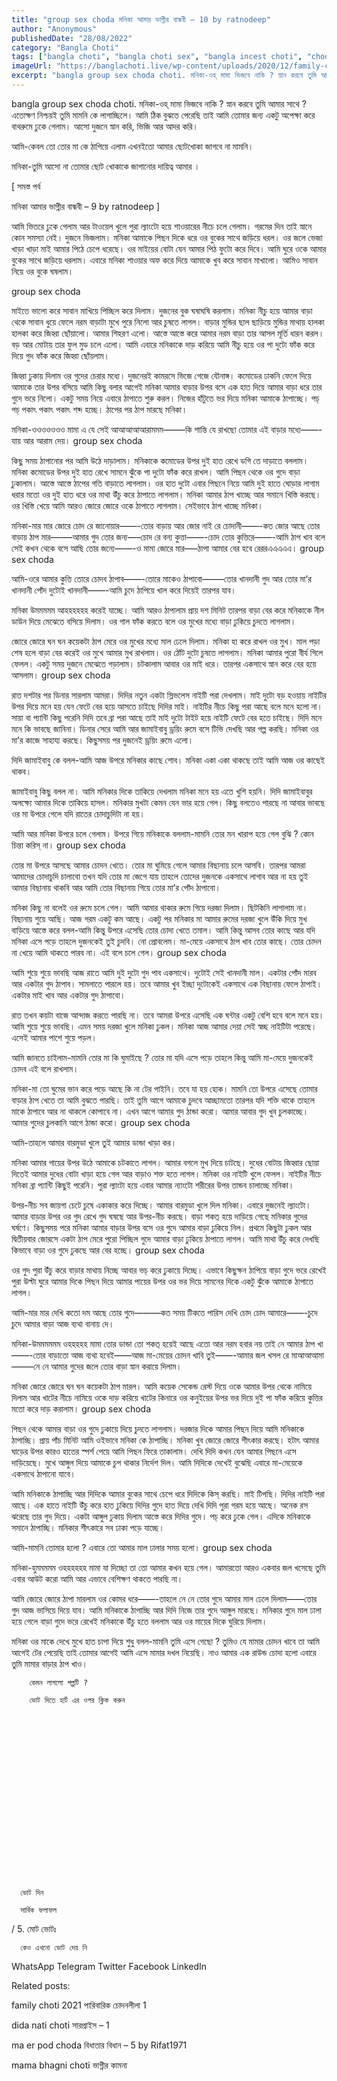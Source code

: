 ```yaml
---
title: "group sex choda মনিকা আমার ভাগ্নীর বান্ধবী – 10 by ratnodeep"
author: "Anonymous"
publishedDate: "28/08/2022"
category: "Bangla Choti"
tags: ["bangla choti", "bangla choti sex", "bangla incest choti", "chodon choti", "choti"]
imageUrl: "https://banglachoti.live/wp-content/uploads/2020/12/family-choti-2021-150x150.jpg"
excerpt: "bangla group sex choda choti. মনিকা-ওহ্ মামা ভিজবে নাকি ? স্নান করবে তুমি আমার সাথে ? এতোক্ষণ নিশ্চয়ই তুমি মামনি কে লাগাচ্ছিলে। আমি ঠিক বুঝতে পেরেছি তাই আমি তোমার জন্য একটু অপেক্ষা করে বাথরুমে ঢুকে গে..."
---
```


bangla group sex choda choti. মনিকা-ওহ্ মামা ভিজবে নাকি ? স্নান করবে তুমি আমার সাথে ? এতোক্ষণ নিশ্চয়ই তুমি মামনি কে লাগাচ্ছিলে। আমি ঠিক বুঝতে পেরেছি তাই আমি তোমার জন্য একটু অপেক্ষা করে বাথরুমে ঢুকে গেলাম। আসো দুজনে স্নান করি, ভিজি আর আদর করি।

আমি-কেবল তো তোর মা কে ঠাপিয়ে এলাম এখনইতো আমার ছোটখোকা জাগবে না মামনি।

মনিকা-তুমি আসো না তোমার ছোট খোকাকে জাগানোর দায়িত্ব আমার ।


[
সমস্ত পর্ব


মনিকা আমার ভাগ্নীর বান্ধবী – 9 by ratnodeep
]


আমি ভিতরে ঢুকে গেলাম আর টাওয়েল খুলে পুরা ল্যাংটো হয়ে শাওয়ারের নীচে চলে গেলাম। গরমের দিন তাই স্নানে কোন সমস্যা নেই। দুজনে ভিজলাম। মনিকা আমাকে পিছন দিকে ধরে ওর বুকের সাথে জড়িয়ে ধরল। ওর জলে ভেজা খাড়া খাড়া মাই আমার পিঠে চেপে ধরেছে। ওর মাইয়ের বোটা যেন আমার পিঠ ফুটো করে দিবে। আমি ঘুরে ওকে আমার বুকের সাথে জড়িয়ে ধরলাম। এবারে মনিকা শাওয়ার অফ করে দিয়ে আমাকে খুব করে সাবান মাখালো। আমিও সাবান নিয়ে ওর বুকে ঘষলাম।


group sex choda


মাইতে ভালো করে সাবান মাখিয়ে পিচ্ছিল করে দিলাম। দুজনের বুক ঘষাঘষি করলাম। মনিকা নীচু হয়ে আমার বাড়া থেকে সাবান ধুয়ে ফেলে নরম বাড়াটা মুখে পুরে নিলো আর চুষতে লাগল। বাড়ার মুন্ডির ছাল ছাড়িয়ে মুন্ডির মাথায় হালকা হালকা করে জিহ্বা ছোঁয়ালো। আমার শিহরণ এলো। আস্তে আস্তে করে আমার নরম বাড়া তার আসল মূর্তি ধারন করল। বড় আর মোটায় তার ফুল মুড চলে এলো। আমি এবারে মনিকাকে দাড় করিয়ে আমি নীচু হয়ে ওর পা দুটো ফাঁক করে দিয়ে গুদ ফাঁক করে জিহ্বা ছোঁয়লাম।


জিহ্বা ঢুকায় দিলাম ওর গুদের চেরার মধ্যে। দুজনেরই কামরসে ভিজে গেজে যৌনাঙ্গ। কমোডের ঢাকনি ফেলে দিয়ে আমাকে তার উপর বসিয়ে আমি কিছু বলার আগেই মনিকা আমার বাড়ার উপর বসে এক হাত দিয়ে আমার বাড়া ধরে তার গুদে ভরে নিলো। একটু সময় নিয়ে এবারে ঠাপাতে শুরু করল। নিজের হাঁটুতে ভর দিয়ে মনিকা আমাকে ঠাপাচ্ছে। পচ্ পচ্ পকাৎ পকাৎ পকাৎ শব্দ হচ্ছে। ঠাপের পর ঠাপ মারছে মনিকা।

মনিকা-ওওওওওওও মামা এ যে সেই আআআআআরামমম——–কি শান্তি যে রাখছো তোমার এই বাড়ার মধ্যে——-যায় আর আরাম দেয়। group sex choda


কিছু সময় ঠাপানোর পর আমি উঠে দাড়ালাম। মনিকাকে কমোডের উপর দুই হাত রেখে ডগি তে দাড়াতে বললাম। মনিকা কমোডের উপর দুই হাত রেখে সামনে ঝুঁকে পা দুটো ফাঁক করে রাখল। আমি পিছন থেকে ওর গুদে বাড়া ঢুকালাম। আস্তে আস্তে ঠাপের গতি বাড়াতে লাগলাম। ওর হাত দুটো এবার পিছনে নিয়ে আমি দুই হাতে ঘোড়ার লাগাম ধরার মতো ওর দুই হাত ধরে ওর মাথা উঁচু করে ঠাপাতে লাগলাম। মনিকা আমার ঠাপ খাচ্ছে আর সমানে খিস্তি করছে। ওর খিস্তি খেয়ে আমি আরও জোরে জোরে ওকে ঠাপাতে লাগলাম। সেইভাবে ঠাপ খাচ্ছে মনিকা।












মনিকা-মার মার জোরে চোদ রে জানোয়ার——-তোর বাড়ায় আর জোর নাই রে চোদানী——-কত জোর আছে তোর বাড়ায় ঠাপ মার——–আমার গুদ তোর জন্য—–চোদ রে বন্য কুত্তা——-চোদ তোর কুত্তিরে——-আমি ঠাপ খাব বলে সেই কখন থেকে বসে আছি তোর জন্যে——-ও মামা জোরে মার—–ঠাপা আমার বের হবে রেররএএএএএ। group sex choda


আমি-ওরে আমার কুত্তি তোরে চোদব ঠাপাব——-তোরে মাকেও ঠাপাবো——–তোর খানদানী গুদ আর তোর মা’র খানদানী পোঁদ দুটোই খানদানী——-আমি চুদে ঠাপিয়ে খাল করে দিয়েই তারপর যাব।

মনিকা উমমমমম আহহহহহহ করেই যাচ্ছে। আমি আরও ঠাপালাম প্রায় দশ মিনিট তারপর বাড়া বের করে মনিকাকে নীল ডাউন দিয়ে মেঝেতে বসিয়ে দিলাম। ওর গাল ফাঁক করতে বলে ওর মুখের মধ্যে বাড়া ঢুকিয়ে চুদতে লাগলাম।


জোরে জোরে ঘন ঘন কয়েকটা ঠাপ মেরে ওর মুখের মধ্যে মাল ঢেলে দিলাম। মনিকা হা করে রাখল ওর মুখ। মাল পড়া শেষ হলে বাড়া বের করেই ওর মুখে আমার মুখ রাখলাম। ওর ঠোঁট দুটো চুষতে লাগলাম। মনিকা আমার পুরো বীর্য গিলে ফেলল। একটু সময় দুজনে মেঝেতে গড়ালাম। চটকালাম আবার ওর মাই ধরে। তারপর একসাথে স্নান করে বের হয়ে আসলাম। group sex choda


রাত দশটার পর ডিনার সারলাম আমরা। দিদির নতুন একটা স্লিভলেস নাইটি পরা দেখলাম। মাই দুটো বড় হওয়ায় নাইটির উপর দিয়ে মনে হয় যেন ফেটে বের হয়ে আসতে চাইছে দিদির মাই। নাইটির নীচে কিছু পরা আছে বলে মনে হলো না। সায়া বা প্যান্টি কিছু পরেনি দিদি তবে ব্রা পরা আছে তাই মাই দুটো টাইট হয়ে নাইটি ফেটে বের হতে চাইছে। দিদি মনে মনে কি ভাবছে জানিনা। ডিনার সেরে আমি আর জামাইবাবু ড্রয়িং রুমে বসে টিভি দেখছি আর গল্প করছি। মনিকা ওর মা’র কাজে সাহায্য করছে। কিছুসময় পর দুজনেই ড্রয়িং রুমে এলো।


দিদি জামাইবাবু কে বলল-আমি আজ উপরে মনিকার কাছে শোব। মনিকা একা একা থাকছে তাই আমি আজ ওর কাছেই থাকব।

জামাইবাবু কিছু বলল না। আমি মনিকার দিকে তাকিয়ে দেখলাম মনিকা মনে হয় এতে খুশি হয়নি। দিদি জামাইবাবুর অলক্ষ্যে আমার দিকে তাকিয়ে হাসল। মনিকার মুখটা কেমন যেন ভার হয়ে গেল। কিছু বলতেও পারছে না আবার ভাবছে ওর মা উপরে গেলে যদি রাতের চোদাচুদিটা না হয়।

আমি আর মনিকা উপরে চলে গেলাম। উপরে গিয়ে মনিকাকে বললাম-মামনি তোর মন খারাপ হয়ে গেল বুঝি ? কোন চিন্তা করিস্ না। group sex choda


তোর মা উপরে আসছে আমার চোদন খেতে। তোর মা ঘুমিয়ে গেলে আমার বিছানায় চলে আসবি। তারপর আমরা আমাদের চোদাচুদি চালাবো তখন যদি তোর মা জেগে যায় তাহলে তোদের দুজনকে একসাথে লাগাব আর না হয় তুই আমার বিছানায় থাকবি আর আমি তোর বিছানায় গিয়ে তোর মা’র পোঁদ ঠাপাবো।


মনিকা কিছু না বলেই ওর রুমে চলে গেল। আমি আমার থাকার রুমে গিয়ে দরজা দিলাম। ছিটকিনি লাগালাম না। বিছানায় শুয়ে আছি। আজ গরম একটু কম আছে। একটু পর মনিকার মা আমার রুমের দরজা খুলে উঁকি দিয়ে মুখ বাড়িয়ে আস্তে করে বলল-আমি কিন্তু উপরে এসেছি তোর চোদা খেতে তমাল। আমি কিন্তু আসব তোর কাছে আর যদি মনিকা এসে পড়ে তাহলে দুজনকেই তুই চুদবি। নো প্রোবলেম। মা-মেয়ে একসাথে ঠাপ খাব তোর কাছে। তোর চোদন না খেয়ে আমি থাকতে পারব না। এই বলে চলে গেল। group sex choda


আমি শুয়ে শুয়ে ভাবছি আজ রাতে আমি দুই দুটো গুদ পাব একসাথে। দুটোই সেই খানদানী মাল। একটার পোঁদ মারব আর একটার গুদ ঠাপাব। সামলাতে পারলে হয়। তবে আমার খুব ইচ্ছা দুটোকেই একসাথে এক বিছানায় ফেলে ঠাপাই। একটার মাই খাব আর একটার গুদ ঠাপাবো।

রাত তখন কয়টা বাজে আন্দাজ করতে পারছি না। তবে আমরা উপরে এসেছি এক ঘন্টার একটু বেশি হবে বলে মনে হয়। আমি শুয়ে শুয়ে ভাবছি। এমন সময় দরজা খুলে মনিকা ঢুকল। মনিকা আজ আমার দেয়া সেই স্বচ্ছ নাইটিটা পরেছে। এসেই আমার পাশে শুয়ে পড়ল।


আমি জানতে চাইলাম-মামনি তোর মা কি ঘুমাইছে ? তোর মা যদি এসে পড়ে তাহলে কিন্তু আমি মা-মেয়ে দুজনকেই চোদব এই বলে রাখলাম।

মনিকা-মা তো ঘুমের ভান করে পড়ে আছে কি না টের পাইনি। তবে যা হয় হোক। মামনি তো উপরে এসেছে তোমার বাড়ার ঠাপ খেতে তা আমি বুঝতে পারছি। তাই তুমি আগে আমাকে চুদবে আচ্ছামতো তারপর যদি শক্তি থাকে তাহলে মাকে ঠাপাবে আর না থাকলে কোপাবে না। এখন আগে আমার গুদ ঠান্ডা করো। আমার আবার গুদ খুব চুলকাচ্ছে। আমার গুদের চুলকানি আগে ঠান্ডা করো। group sex choda


আমি-তাহলে আমার বারমুডা খুলে তুই আমার ডান্ডা খাড়া কর।

মনিকা আমার গায়ের উপর উঠে আমাকে চটকাতে লাগল। আমার বগলে মুখ দিয়ে চাটছে। দুধের বোটায় জিহ্বার ছোয়া দিতেই আমার দুধের বোটা খাড়া হয়ে গেল আর বাড়াও শক্ত হতে লাগল। মনিকা ওর নাইটি খুলে ফেলল। নাইটির নীচে মনিকা ব্রা প্যান্টি কিছুই পরেনি। পুরা ল্যাংটা হয়ে এবার আমার ন্যাংটো শরীরের উপর তান্ডব চালাচ্ছে মনিকা।


উপর-নীচ সব জায়গা চেটে চুষে একাকার করে দিচ্ছে। আমার বারমুডা খুলে দিল মনিকা। এবারে দুজনেই ল্যাংটো। আমার বাড়ার উপর ওর গুদ রেখে গুদ ঘষছে আর উপর-নীচ করছে। বাড়া শকত্ হয়ে দাড়িয়ে গেছে মনিকার গুদের ঘর্ষণে। কিছুসময় পরে মনিকা আমার বাড়ার উপর বসে ওর গুদে আমার বাড়া ঢুকিয়ে নিল। প্রথমে কিছুটা ঢুকল আর দ্বিতীয়বার জোরসে একটা ঠাপ মেরে পুরো পিচ্ছিল গুদে আমার বাড়া ঢুকিয়ে ঠাপাতে লাগল। আমি মাথা উঁচু করে দেখছি কিভাবে বাড়া ওর গুদে ঢুকছে আর বের হচ্ছে। group sex choda


ওর গুদ পুরা উঁচু করে বাড়ার মাথায় নিচ্ছে আবার ভচ্ করে ঢুকায়ে দিচ্ছে। এভাবে কিছুক্ষন ঠাপিয়ে বাড়া গুদে ভরে রেখেই পুরা উল্টা ঘুরে আমার দিকে পিছন দিয়ে আমার পায়ের উপর ওর ভর দিয়ে সামনের দিকে একটু ঝুঁকে আমাকে ঠাপাতে লাগল।

আমি-মার মার দেখি কতো দম আছে তোর গুদে———কত সময় টিকতে পারিস দেখি চোদ চোদ আমারে——-চুদে চুদে আমার বাড়া আজ ব্যথা বানায় দে।


মনিকা-উমমমমমম ওহহহহহ মামা তোর ডান্ডা তো শকত্ হয়েই আছে এতো আর নরম হবার নয় তাই নে আমার ঠাপ খা——-তোর বাড়াতো আজ ব্যথা হবেই——আজ মা-মেয়ের চোদন খাবি তুই——-আমার জল খসল রে মাআআআমা——–নে নে আমার গুদের জলে তোর বাড়া স্নান করায়ে দিলাম।

মনিকা জোরে জোরে ঘন ঘন কয়েকটা ঠাপ মারল। আমি কয়েক সেকেন্ড রেস্ট দিয়ে ওকে আমার উপর থেকে নামিয়ে দিলাম আর খাটের নীচে নামিয়ে ওকে দাড় করিয়ে খাটের কিনারে ওর কনুইয়ের উপর ভর দিয়ে দুই পা ফাঁক করিয়ে কুত্তির মতো করে দাড় করালাম। group sex choda


পিছন থেকে আমার বাড়া ওর গুদে ঢুকায়ে দিয়ে চুদতে লাগলাম। দরজার দিকে আমার পিছন দিয়ে আমি মনিকাকে ঠাপাচ্ছি। প্রায় পাঁচ মিনিট আমি ওইভাবে মনিকা কে ঠাপাচ্ছি। মনিকা খুব জোরে জোরে শীৎকার করছে। হটাৎ আমার ঘাড়ের উপর কারও হাতের স্পর্শ পেয়ে আমি পিছন ফিরে তাকালাম। দেখি দিদি কখন যেন আমার পিছনে এসে দাড়িয়েছে। মুখে আঙ্গুল দিয়ে আমাকে চুপ থাকার নির্দেশ দিল। আমি দিদিকে দেখেই বুঝেছি এবারে মা-মেয়েকে একসাথে ঠাপানো যাবে।


আমি মনিকাকে ঠাপাচ্ছি আর দিদিকে আমার বুকের সাথে চেপে ধরে দিদিকে কিস্ করছি। মাই টিপছি। দিদির নাইটি পরা আছে। এক হাতে নাইটি উঁচু করে হাত ঢুকিয়ে দিদির গুদে হাত দিয়ে দেখি দিদি পুরা গরম হয়ে আছে। অনেক রস ঝরেছে তার গুদ দিয়ে। একটা আঙ্গুল ঢুকায় দিলাম আস্তে করে দিদির গুদে। পচ্ করে ঢুকে গেল। এদিকে মনিকাকে সমানে ঠাপাচ্ছি। মনিকার শীৎকারে সব ঢাকা পড়ে যাচ্ছে।

আমি-মামনি তোমার হলো ? এবারে তো আমার মাল ঢালার সময় হলো। group sex choda


মনিকা-হুমমমমম ওহহহহহহ মামা যা দিচ্ছো তা তো আমার কখন হয়ে গেল। আমারতো আরও একবার জল খসেছে তুমি এবার আউট করো আমি আর এভাবে বেশিক্ষণ থাকতে পারছি না।


আমি জোরে জোরে ঠাপা মারলাম ওর কোমর ধরে——-তাহলে নে নে তোর গুদে আমার মাল ঢেলে দিলাম——তোর গুদ আজ ভাসিয়ে দিয়ে যাব। আমি মনিকাকে ঠাপাচ্ছি আর দিদি নিজে তার গুদে আঙ্গুল মারছে। মনিকার গুদে মাল ঢালা হয়ে গেলে বাড়া গুদে ভরে রেখেই মনিকাকে উঁচু হতে বললাম আর ওর মায়ের দিকে ঘুরিয়ে দিলাম।


মনিকা ওর মাকে দেখে মুখে হাত চাপা দিয়ে শুধু বলল-মামনি তুমি এসে গেছো ? তুমিও যে মামার চোদন খাবে তা আমি আগেই টের পেয়েছি তাই তোমার আগেই আমি এসে মামার দখল নিয়েছি। নাও আমার এক রাউন্ড চোদা হলো এবারে তুমি মামার বাড়ার ঠাপ খাও।


 
 
 
        কেমন লাগলো গল্পটি ?      
 
        ভোট দিতে হার্ট এর ওপর ক্লিক করুন      
 
 
 
 
 
 
 
 
 
 
 
 
 
 
 
 
 
 
 
 
 
      ভোট দিন    
 
      সার্বিক ফলাফল 
 / 5. মোট ভোটঃ 
 
 
      কেও এখনো ভোট দেয় নি    
 
 
 
 
WhatsApp
Telegram
Twitter
Facebook
LinkedIn




Related posts:






family choti 2021 পারিবারিক চোদনলীলা 1




dida nati choti সারপ্রাইস – 1




ma er pod choda বিধাতার বিধান – 5 by Rifat1971




mama bhagni choti ভাগ্নীর কামনা
